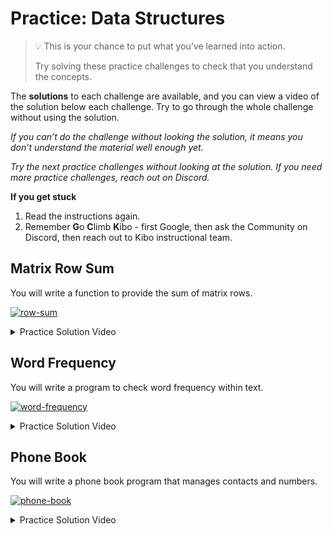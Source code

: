 # Practice: Data Structures

> 💡 This is your chance to put what you’ve learned into action.
>
> Try solving these practice challenges to check that you understand the concepts.

The **solutions** to each challenge are available, and you can view a video of the solution below each challenge.
Try to go through the whole challenge without using the solution.

_If you can’t do the challenge without looking the solution, it means you don’t understand the material well enough yet._

_Try the next practice challenges without looking at the solution. If you need more practice challenges, reach out on Discord._

<aside>

**If you get stuck**
1. Read the instructions again.
2. Remember **G**o **C**limb **K**ibo - first Google, then ask the Community on Discord, then reach out to Kibo instructional team.

</aside>

## Matrix Row Sum

You will write a function to provide the sum of matrix rows.

[![row-sum](https://img.shields.io/static/v1?label=Open%20Project&message=row%20sum&color=blue)](https://classroom.github.com/a/K_rAenKA)

<details><summary>Practice Solution Video</summary>

<div style="position: relative; padding-bottom: 56.25%; height: 0;"><iframe src="https://www.loom.com/embed/3bf3b5afa4fc498896a9668eca59bca2" frameborder="0" webkitallowfullscreen mozallowfullscreen allowfullscreen style="position: absolute; top: 0; left: 0; width: 100%; height: 100%;"></iframe></div>

</details>

## Word Frequency

You will write a program to check word frequency within text.

[![word-frequency](https://img.shields.io/static/v1?label=Open%20Project&message=word%20frequency&color=blue)](https://classroom.github.com/a/k5CAlt2N)

<details><summary>Practice Solution Video</summary>

<div style="position: relative; padding-bottom: 56.25%; height: 0;"><iframe src="https://www.loom.com/embed/6b3d4b0c89f445ecb91dbe3338295944" frameborder="0" webkitallowfullscreen mozallowfullscreen allowfullscreen style="position: absolute; top: 0; left: 0; width: 100%; height: 100%;"></iframe></div>

</details>

## Phone Book

You will write a phone book program that manages contacts and numbers.

[![phone-book](https://img.shields.io/static/v1?label=Open%20Project&message=phone%20book&color=blue)](https://classroom.github.com/a/dbQOL_m2)

<details><summary>Practice Solution Video</summary>

<div style="position: relative; padding-bottom: 56.25%; height: 0;"><iframe src="https://www.loom.com/embed/e86deb0a22ed45e3992716cd2c9c2df6" frameborder="0" webkitallowfullscreen mozallowfullscreen allowfullscreen style="position: absolute; top: 0; left: 0; width: 100%; height: 100%;"></iframe></div>

</details>
